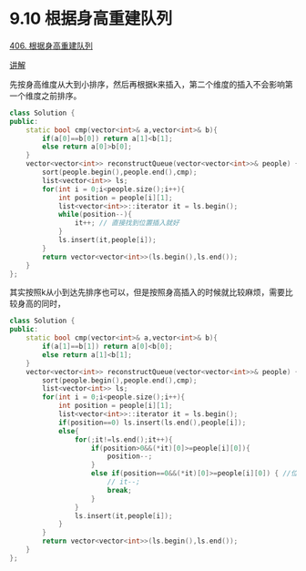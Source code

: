 # 9.10 根据身高重建队列

[406. 根据身高重建队列](https://leetcode.cn/problems/queue-reconstruction-by-height/)

[讲解](https://programmercarl.com/0406.%E6%A0%B9%E6%8D%AE%E8%BA%AB%E9%AB%98%E9%87%8D%E5%BB%BA%E9%98%9F%E5%88%97.html#%E7%AE%97%E6%B3%95%E5%85%AC%E5%BC%80%E8%AF%BE)

先按身高维度从大到小排序，然后再根据k来插入，第二个维度的插入不会影响第一个维度之前排序。

```cpp
class Solution {
public:
    static bool cmp(vector<int>& a,vector<int>& b){
        if(a[0]==b[0]) return a[1]<b[1];
        else return a[0]>b[0];
    }
    vector<vector<int>> reconstructQueue(vector<vector<int>>& people) {
        sort(people.begin(),people.end(),cmp);
        list<vector<int>> ls;
        for(int i = 0;i<people.size();i++){
            int position = people[i][1]; 
            list<vector<int>>::iterator it = ls.begin();
            while(position--){
                it++; // 直接找到位置插入就好
            }
            ls.insert(it,people[i]);
        }
        return vector<vector<int>>(ls.begin(),ls.end());
    }
};
```

其实按照k从小到达先排序也可以，但是按照身高插入的时候就比较麻烦，需要比较身高的同时，

```cpp
class Solution {
public:
    static bool cmp(vector<int>& a,vector<int>& b){
        if(a[1]==b[1]) return a[0]<b[0];
        else return a[1]<b[1];
    }
    vector<vector<int>> reconstructQueue(vector<vector<int>>& people) {
        sort(people.begin(),people.end(),cmp);
        list<vector<int>> ls;
        for(int i = 0;i<people.size();i++){
            int position = people[i][1];
            list<vector<int>>::iterator it = ls.begin();
            if(position==0) ls.insert(ls.end(),people[i]);
            else{
                for(;it!=ls.end();it++){
                    if(position>0&&(*it)[0]>=people[i][0]){
                        position--;
                    }
                    else if(position==0&&(*it)[0]>=people[i][0]) { //位置合适以后，还不能影响其它人的位置，必须到下一个身高比自己大的时候才可以，如果自己身高大，会影响后面的位置
                        // it--;
                        break;
                    }
                }
                ls.insert(it,people[i]);
            }
        }
        return vector<vector<int>>(ls.begin(),ls.end());
    }
};
```